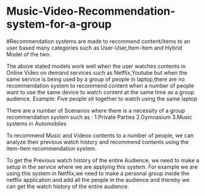 # Music-Video-Recommendation-system-for-a-group

#Recommendation systems are made to recommend  content/items to an user based many categories such as User-User,Item-Item and
Hybrid Model of the two.

The above stated models work well when the user watches contents in Online Video on demand services such as Netflix,Youtube but
when the same service is being used by a group of people in laptop,there are no recommendation system to recommend content when a number of
people want to use the same device to watch content at the same time as a group audience.
Example: Five people sit together to watch using the same laptop

There are a number of Scenarios where there is a necessity of a group recommendation system such as :
1.Private Parties
2.Gymnasium
3.Music systems in Automobiles

To recommend Music and Videoo contents to a number of people, we can analyze their previous watch history and recommend contents using 
the Item-Item recommendation system.

To get the Previous watch history of the entire Audience, we need to make a setup in the service where we are applying this system.
For example we are using this system in Netflix,we need to make a personal group inside the netflix application 
and add all the people in the audience and thereby we can get the watch history of the entire audience.

